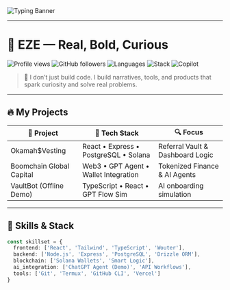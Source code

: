 <img src="https://readme-typing-svg.demolab.com?font=Fira+Code&weight=700&size=24&pause=1000&color=30A9DE&center=true&vCenter=true&width=435&lines=Hey+There!+I'm+EZE.;Fullstack+Builder+%7C+Web3+Explorer+%7C+Bold+Mindset;" alt="Typing Banner" />

---

# 👑 EZE — Real, Bold, Curious

![Profile views](https://komarev.com/ghpvc/?username=Snr-Dave&color=blue)
![GitHub followers](https://img.shields.io/github/followers/Snr-Dave?label=Follow&style=social)
![Languages](https://img.shields.io/badge/Code-TypeScript-blue?style=flat-square&logo=typescript)
![Stack](https://img.shields.io/badge/Web3-Solana-purple?style=flat-square&logo=solana)
![Copilot](https://img.shields.io/badge/Powered%20by-Microsoft%20Copilot-1f425f?style=flat-square)

> 🧠 I don’t just build code. I build narratives, tools, and products that spark curiosity and solve real problems.

---

## 🔥 My Projects

| 🚀 Project                  | 💼 Tech Stack                           | 🔍 Focus                           |
|---------------------------|----------------------------------------|------------------------------------|
| Okamah$Vesting            | React • Express • PostgreSQL • Solana | Referral Vault & Dashboard Logic  |
| Boomchain Global Capital  | Web3 • GPT Agent • Wallet Integration  | Tokenized Finance & AI Agents     |
| VaultBot (Offline Demo)   | TypeScript • React • GPT Flow Sim     | AI onboarding simulation           |

---

## 🧠 Skills & Stack

```ts
const skillset = {
  frontend: ['React', 'Tailwind', 'TypeScript', 'Wouter'],
  backend: ['Node.js', 'Express', 'PostgreSQL', 'Drizzle ORM'],
  blockchain: ['Solana Wallets', 'Smart Logic'],
  ai_integration: ['ChatGPT Agent (Demo)', 'API Workflows'],
  tools: ['Git', 'Termux', 'GitHub CLI', 'Vercel']
}
